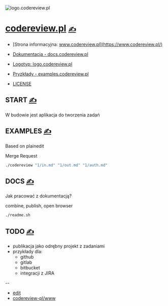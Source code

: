 
![logo.codereview.pl](https://logo.codereview.pl/1/cover.png)

# [codereview.pl](https://www.codereview.pl/) [<span style='font-size:20px;'>&#x270D;</span>](https://github.com/codereview-pl/www/edit/main/MENU.md) 

+ [Strona informacyjna: www.codereview.pl](https://www.codereview.pl/)
+ [Dokumentacja - docs.codereview.pl](https://docs.codereview.pl/)
+ [Logotyp: logo.codereview.pl](https://logo.codereview.pl/)
+ [Pryzkłady - examples.codereview.pl](http://examples.codereview.pl)

+ [LICENSE](LICENSE)



## START [<span style='font-size:20px;'>&#x270D;</span>](https://github.com/codereview-pl/www/edit/main/START.md)

W budowie jest aplikacja do tworzenia zadań




## EXAMPLES [<span style='font-size:20px;'>&#x270D;</span>](https://github.com/codereview-pl/www/edit/main/EXAMPLES.md)
Based on plainedit

Merge Request

```bash
./codereview "1/in.md" "1/out.md" "1/auth.md"
```



## DOCS [<span style='font-size:20px;'>&#x270D;</span>](https://github.com/codereview-pl/www/edit/main/DOCS.md)

Jak pracować z dokumentacją?


combine, publish, open browser

```bash
./readme.sh
```




## TODO [<span style='font-size:20px;'>&#x270D;</span>](https://github.com/codereview-pl/www/edit/main/TODO.md)

+ publikacja jako odrębny projekt z zadaniami
+ przykłady dla:
  + github
  + gitlab
  + bitbucket
  + integracji z JIRA



--
+ [edit](https://github.com/codereview-pl/www/edit/main/README.md)
+ [codereview-pl/www](https://github.com/codereview-pl/www/edit/main/README.md)

